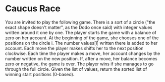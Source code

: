 # Caucus Race

You are invited to play the following game. There is a sort of a circle ("the exact shape doesn't matter", as the Dodo once said) with integer values written around it one by one. The player starts the game with a balance of zero on her account.
At the beginning of the game, she chooses one of the positions on the circle i. The number values[i] written there is added to her account. Each move the player makes shifts her to the next position clockwise. Each time the player makes a move, her account changes by the number written on the new position. If, after a move, her balance becomes zero or negative, the game is over. The player wins if she manages to go through the full circle.
Given the list of values, return the sorted list of winning start positions (0-based).
